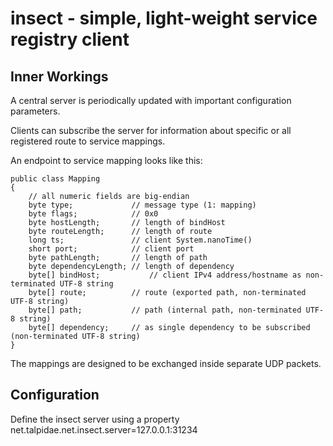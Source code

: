 # insect - simple, light-weight service registry client

## Inner Workings

A central server is periodically updated with important configuration parameters.

Clients can subscribe the server for information about specific or all registered route to service mappings.

An endpoint to service mapping looks like this:

```
public class Mapping
{
    // all numeric fields are big-endian
    byte type;             // message type (1: mapping)
    byte flags;            // 0x0
    byte hostLength;       // length of bindHost
    byte routeLength;      // length of route
    long ts;               // client System.nanoTime()
    short port;            // client port
    byte pathLength;       // length of path
    byte dependencyLength; // length of dependency
    byte[] bindHost;           // client IPv4 address/hostname as non-terminated UTF-8 string
    byte[] route;          // route (exported path, non-terminated UTF-8 string)
    byte[] path;           // path (internal path, non-terminated UTF-8 string)
    byte[] dependency;     // as single dependency to be subscribed (non-terminated UTF-8 string)
} 
```

The mappings are designed to be exchanged inside separate UDP packets.

## Configuration

Define the insect server using a property  
net.talpidae.net.insect.server=127.0.0.1:31234
